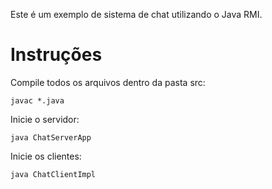 Este é um exemplo de sistema de chat utilizando o Java RMI.

# Instruções
Compile todos os arquivos dentro da pasta src:
```
javac *.java
```

Inicie o servidor:
```
java ChatServerApp
```

Inicie os clientes:
```
java ChatClientImpl
```